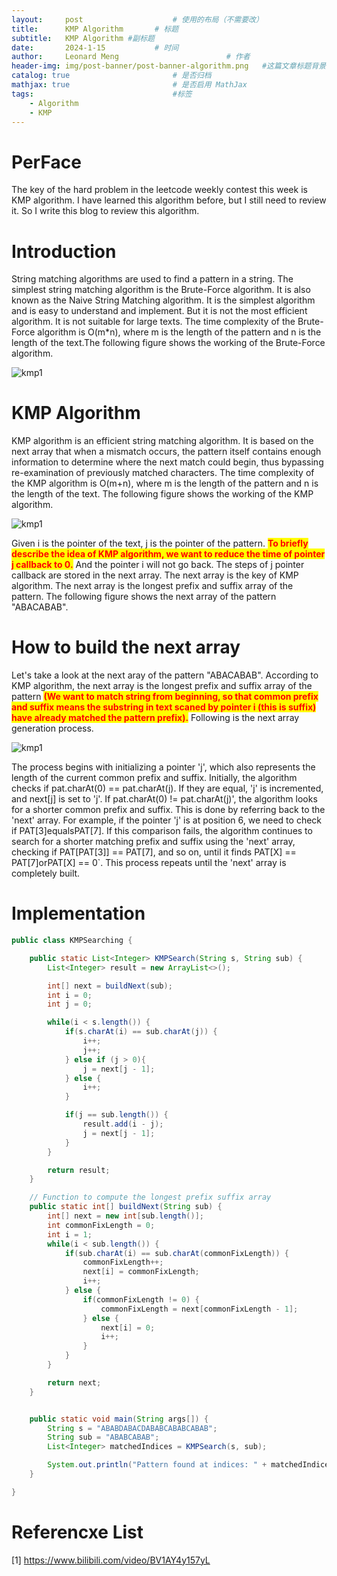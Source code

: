 ```yaml
---
layout:     post   				    # 使用的布局（不需要改）
title:      KMP Algorithm   	# 标题 
subtitle:   KMP Algorithm #副标题
date:       2024-1-15			# 时间
author:     Leonard Meng						# 作者
header-img: img/post-banner/post-banner-algorithm.png 	#这篇文章标题背景图片
catalog: true 						# 是否归档
mathjax: true                       # 是否启用 MathJax
tags:								#标签
    - Algorithm
    - KMP
---
```

# PerFace
The key of the hard problem in the leetcode weekly contest this week is KMP algorithm. I have learned this algorithm before, but I still need to review it. So I write this blog to review this algorithm.

# Introduction
String matching algorithms are used to find a pattern in a string. The simplest string matching algorithm is the Brute-Force algorithm. It is also known as the Naive String Matching algorithm. It is the simplest algorithm and is easy to understand and implement. But it is not the most efficient algorithm. It is not suitable for large texts. The time complexity of the Brute-Force algorithm is O(m*n), where m is the length of the pattern and n is the length of the text.The following figure shows the working of the Brute-Force algorithm.

![kmp1](https://www.menglingjun.com/img/algorithm-kmp1.gif)

# KMP Algorithm
KMP algorithm is an efficient string matching algorithm. It is based on the next array that when a mismatch occurs, the pattern itself contains enough information to determine where the next match could begin, thus bypassing re-examination of previously matched characters. The time complexity of the KMP algorithm is O(m+n), where m is the length of the pattern and n is the length of the text. The following figure shows the working of the KMP algorithm.

![kmp1](https://www.menglingjun.com/img/algorithm-kmp2.gif)

Given i is the pointer of the text, j is the pointer of the pattern. <span style="background:yellow;color:red; font-weight:bold">To briefly describe the idea of KMP algorithm, we want to reduce the time of pointer j callback to 0.</span> And the pointer i will not go back. The steps of j pointer callback are stored in the next array. The next array is the key of KMP algorithm. The next array is the longest prefix and suffix array of the pattern. The following figure shows the next array of the pattern "ABACABAB".

# How to build the next array

Let's take a look at the next aray of the pattern "ABACABAB". According to KMP algorithm, the next array is the longest prefix and suffix array of the pattern <span style="background:yellow;color:red; font-weight:bold">(We want to match string from beginning, so that common prefix and suffix means the substring in text scaned by pointer i (this is suffix) have already matched the pattern prefix).</span> Following is the next array generation process.

![kmp1](https://www.menglingjun.com/img/algorithm-kmp3.gif)

The process begins with initializing a pointer 'j', which also represents the length of the current common prefix and suffix. Initially, the algorithm checks if pat.charAt(0) == pat.charAt(j). If they are equal, 'j' is incremented, and next[j] is set to 'j'. If pat.charAt(0) != pat.charAt(j)', the algorithm looks for a shorter common prefix and suffix. This is done by referring back to the 'next' array. For example, if the pointer 'j' is at position 6, we need to check if PAT[3]equalsPAT[7]. If this comparison fails, the algorithm continues to search for a shorter matching prefix and suffix using the 'next' array, checking if PAT[PAT[3]] == PAT[7], and so on, until it finds PAT[X] == PAT[7]orPAT[X] == 0`. This process repeats until the 'next' array is completely built.

# Implementation
```java
public class KMPSearching {

    public static List<Integer> KMPSearch(String s, String sub) {
        List<Integer> result = new ArrayList<>();

        int[] next = buildNext(sub);
        int i = 0;
        int j = 0;

        while(i < s.length()) {
            if(s.charAt(i) == sub.charAt(j)) {
                i++;
                j++;
            } else if (j > 0){
                j = next[j - 1];
            } else {
                i++;
            }

            if(j == sub.length()) {
                result.add(i - j);
                j = next[j - 1];
            }
        }

        return result;
    }

    // Function to compute the longest prefix suffix array
    public static int[] buildNext(String sub) {
        int[] next = new int[sub.length()];
        int commonFixLength = 0;
        int i = 1;
        while(i < sub.length()) {
            if(sub.charAt(i) == sub.charAt(commonFixLength)) {
                commonFixLength++;
                next[i] = commonFixLength;
                i++;
            } else {
                if(commonFixLength != 0) {
                    commonFixLength = next[commonFixLength - 1];
                } else {
                    next[i] = 0;
                    i++;
                }
            }
        }

        return next;
    }


    public static void main(String args[]) {
        String s = "ABABDABACDABABCABABCABAB";
        String sub = "ABABCABAB";
        List<Integer> matchedIndices = KMPSearch(s, sub);

        System.out.println("Pattern found at indices: " + matchedIndices);
    }

}

```

# Referencxe List
[1] https://www.bilibili.com/video/BV1AY4y157yL